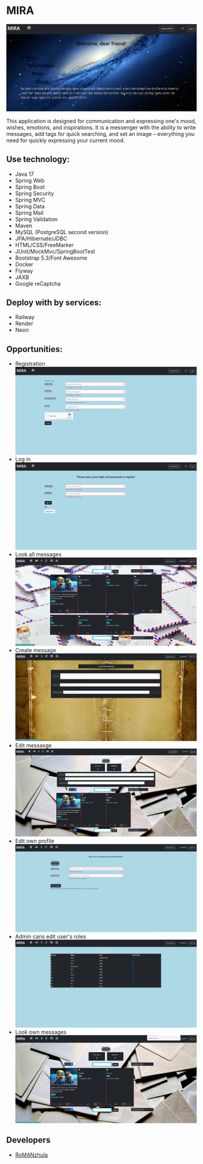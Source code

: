# MIRA    
![Main page](https://github.com/RoMANzhula/MIRA_public/blob/main/MIRA%20pictures/Main%20page.png)

This application is designed for communication and expressing one's mood, wishes, emotions, and inspirations. It is a messenger with the ability
to write messages, add tags for quick searching, and set an image – everything you need for quickly expressing your current mood.

## Use technology:
* Java 17
* Spring Web
* Spring Boot
* Spring Security
* Spring MVC
* Spring Data
* Spring Mail
* Spring Validation
* Maven
* MySQL (PostgreSQL second version)
* JPA/Hibernate/JDBC
* HTML/CSS/FreeMarker
* JUnit/MockMvc/SpringBootTest
* Bootstrap 5.3/Font Awesome
* Docker
* Flyway
* JAXB
* Google reCaptcha
  
## Deploy with by services: 
* Railway
* Render
* Neon
 
## Opportunities:
* Registration
![Registration page](https://github.com/RoMANzhula/MIRA_public/blob/main/MIRA%20pictures/Registraion.png)
* Log in
![Log in page](https://github.com/RoMANzhula/MIRA_public/blob/main/MIRA%20pictures/Log%20In.png)
* Look all messages
![All messages page](https://github.com/RoMANzhula/MIRA_public/blob/main/MIRA%20pictures/All%20messages.png)
* Create message
![Create message page](https://github.com/RoMANzhula/MIRA_public/blob/main/MIRA%20pictures/Create%20message.png)
* Edit messasge
![Edit message page](https://github.com/RoMANzhula/MIRA_public/blob/main/MIRA%20pictures/Edit%20messages%20page.png)
* Edit own profile
![Edit profile page](https://github.com/RoMANzhula/MIRA_public/blob/main/MIRA%20pictures/Edit%20your%20profile.png)
* Admin cans edit user's roles
![Edit roles page](https://github.com/RoMANzhula/MIRA_public/blob/main/MIRA%20pictures/For%20admin%20rules.png)
* Look own messages
![Own message page](https://github.com/RoMANzhula/MIRA_public/blob/main/MIRA%20pictures/My%20messages.png)

## Developers
- [RoMANzhula](https://github.com/RoMANzhula)


